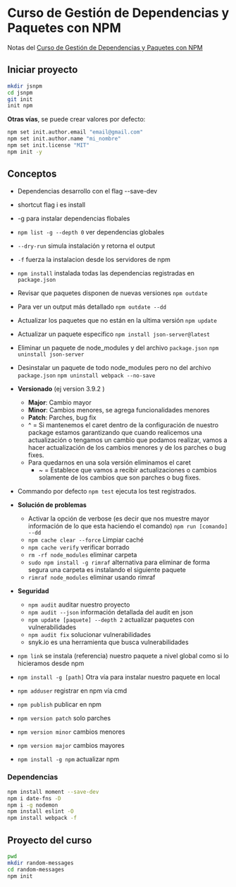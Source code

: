 # Curso de Gestión de Dependencias y Paquetes con NPM

Notas del [Curso de Gestión de Dependencias y Paquetes con NPM](https://platzi.com/clases/npm/)

## Iniciar proyecto
```sh
mkdir jsnpm
cd jsnpm
git init
init npm

```

**Otras vías**, se puede crear valores por defecto:
```sh
npm set init.author.email "email@gmail.com"
npm set init.author.name "mi_nombre"
npm set init.license "MIT"
npm init -y
```

## Conceptos
- Dependencias desarrollo con el flag --save-dev
- shortcut flag i es install
- -g para instalar dependencias flobales
- `npm list -g --depth 0` ver dependencias globales
- `--dry-run` simula instalación y retorna el output
- `-f` fuerza la instalacion desde los servidores de npm
- `npm install` instalada todas las dependencias registradas en `package.json`
- Revisar que paquetes disponen de nuevas versiones `npm outdate`
- Para ver un output más detallado `npm outdate --dd`
- Actualizar los paquetes que no están en la ultima versión `npm update`
- Actualizar un paquete especifico `npm install json-server@latest`
- Eliminar un paquete de node_modules y del archivo `package.json` `npm uninstall json-server`
- Desinstalar un paquete de todo node_modules pero no del archivo `package.json` `npm uninstall webpack --no-save`
- **Versionado**  (ej version 3.9.2 )
    - **Major**: Cambio mayor
    - **Minor**: Cambios menores, se agrega funcionalidades menores
    - **Patch**: Parches, bug fix
    - ^ = Si mantenemos el caret dentro de la configuración de nuestro package estamos garantizando que cuando realicemos una actualización o tengamos un cambio que podamos realizar, vamos a hacer actualización de los cambios menores y de los parches o bug fixes.
    - Para quedarnos en una sola versión eliminamos el caret
        - ~ = Establece que vamos a recibir actualizaciones o cambios solamente de los cambios que son parches o bug fixes.
- Commando por defecto `npm test` ejecuta los test registrados.
- **Solución de problemas**
    - Activar la opción de verbose (es decir que nos muestre mayor información de lo que esta haciendo el comando) `npm run [comando] --dd`
    - `npm cache clear --force` Limpiar caché
    - `npm cache verify` verificar borrado
    - `rm -rf node_modules` eliminar carpeta
    - `sudo npm install -g rimraf` alternativa para eliminar de forma segura una carpeta es instalando el siguiente paquete
    - `rimraf node_modules` eliminar usando rimraf
- **Seguridad**
    - `npm audit` auditar nuestro proyecto
    - `npm audit --json` información detallada del audit en json
    - `npm update [paquete] --depth 2` actualizar paquetes con vulnerabilidades
    - `npm audit fix` solucionar vulnerabilidades
    - snyk.io es una herramienta que busca vulnerabilidades

- `npm link` se instala (referencia) nuestro paquete a nivel global como si lo hicieramos desde npm
- `npm install -g [path]` Otra vía para instalar nuestro paquete en local 
- `npm adduser` registrar en npm vía cmd
- `npm publish` publicar en npm
- `npm version patch` solo parches
- `npm version minor` cambios menores
- `npm version major` cambios mayores
- `npm install -g npm` actualizar npm



### Dependencias
```sh
npm install moment --save-dev
npm i date-fns -D
npm i -g nodemon
npm install eslint -O
npm install webpack -f
```

## Proyecto del curso
```sh
pwd
mkdir random-messages
cd random-messages
npm init
```